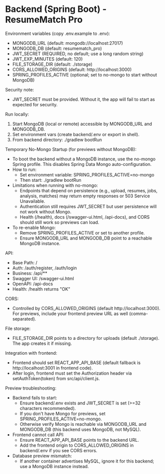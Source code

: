 # Backend (Spring Boot) - ResumeMatch Pro

Environment variables (copy .env.example to .env):
- MONGODB_URL (default: mongodb://localhost:27017)
- MONGODB_DB (default: resumematch_pro)
- JWT_SECRET (REQUIRED, no default; use a long random string)
- JWT_EXP_MINUTES (default: 120)
- FILE_STORAGE_DIR (default: ./storage)
- CORS_ALLOWED_ORIGINS (default: http://localhost:3000)
- SPRING_PROFILES_ACTIVE (optional; set to no-mongo to start without MongoDB)

Security note:
- JWT_SECRET must be provided. Without it, the app will fail to start as expected for security.

Run locally:
1) Start MongoDB (local or remote) accessible by MONGODB_URL and MONGODB_DB.
2) Set environment vars (create backend/.env or export in shell).
3) From backend directory:
   ./gradlew bootRun

Temporary No-Mongo Startup (for previews without MongoDB):
- To boot the backend without a MongoDB instance, use the no-mongo Spring profile. This disables Spring Data Mongo auto-configuration.
- How to run:
  - Set environment variable: SPRING_PROFILES_ACTIVE=no-mongo
  - Then start: ./gradlew bootRun
- Limitations when running with no-mongo:
  - Endpoints that depend on persistence (e.g., upload, resumes, jobs, analysis, matches) may return empty responses or 503 Service Unavailable.
  - Authentication still requires JWT_SECRET but user persistence will not work without Mongo.
  - Health (/health), docs (/swagger-ui.html, /api-docs), and CORS should still work so previews can load.
- To re-enable Mongo:
  - Remove SPRING_PROFILES_ACTIVE or set to another profile.
  - Ensure MONGODB_URL and MONGODB_DB point to a reachable MongoDB instance.

API:
- Base Path: /
- Auth: /auth/register, /auth/login
- Business: /api/**
- Swagger UI: /swagger-ui.html
- OpenAPI: /api-docs
- Health: /health returns "OK"

CORS:
- Controlled by CORS_ALLOWED_ORIGINS (default http://localhost:3000). For previews, include your frontend preview URL as well (comma-separated).

File storage:
- FILE_STORAGE_DIR points to a directory for uploads (default ./storage). The app creates it if missing.

Integration with frontend:
- Frontend should set REACT_APP_API_BASE (default fallback is http://localhost:3001 in frontend code).
- After login, frontend must set the Authorization header via setAuthToken(token) from src/api/client.js.

Preview troubleshooting:
- Backend fails to start:
  - Ensure backend/.env exists and JWT_SECRET is set (>=32 characters recommended).
  - If you don't have Mongo for previews, set SPRING_PROFILES_ACTIVE=no-mongo.
  - Otherwise verify Mongo is reachable via MONGODB_URL and MONGODB_DB (this backend uses MongoDB, not MySQL).
- Frontend cannot call API:
  - Ensure REACT_APP_API_BASE points to the backend URL.
  - Add the frontend origin to CORS_ALLOWED_ORIGINS in backend/.env if you see CORS errors.
- Database preview mismatch:
  - If another container advertises MySQL, ignore it for this backend; use a MongoDB instance instead.
